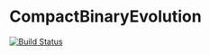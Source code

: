 # CompactBinaryEvolution

[![Build Status](https://github.com/casparwb/CompactBinaryEvolution.jl/actions/workflows/CI.yml/badge.svg?branch=main)](https://github.com/casparwb/CompactBinaryEvolution.jl/actions/workflows/CI.yml?query=branch%3Amain)
